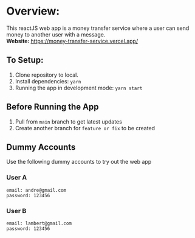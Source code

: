 # Overview:
This reactJS web app is a money transfer service where a user can send money to another user with a message. <br />
<b>Website: </b>https://money-transfer-service.vercel.app/

## To Setup:
1. Clone repository to local.
2. Install dependencies: `yarn`
3. Running the app in development mode: `yarn start`


## Before Running the App
1. Pull from `main` branch to get latest updates
2. Create another branch for `feature or fix` to be created

## Dummy Accounts
Use the following dummy accounts to try out the web app

### User A
```
email: andre@gmail.com
password: 123456
```

### User B
```
email: lambert@gmail.com
password: 123456
```

